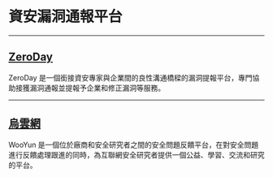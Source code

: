 # 資安漏洞通報平台

---

## [ZeroDay](https://zeroday.hitcon.org/)

ZeroDay 是一個銜接資安專家與企業間的良性溝通橋樑的漏洞提報平台，專門協助接獲漏洞通報並提報予企業和修正漏洞等服務。

---

## [烏雲網](http://www.wooyun.org/)

WooYun 是一個位於廠商和安全研究者之間的安全問題反饋平台，在對安全問題進行反饋處理跟進的同時，為互聯網安全研究者提供一個公益、學習、交流和研究的平台。

